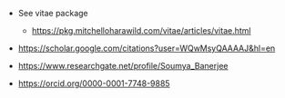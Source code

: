 

* See vitae package

  * https://pkg.mitchelloharawild.com/vitae/articles/vitae.html


* https://scholar.google.com/citations?user=WQwMsyQAAAAJ&hl=en

* https://www.researchgate.net/profile/Soumya_Banerjee

* https://orcid.org/0000-0001-7748-9885

